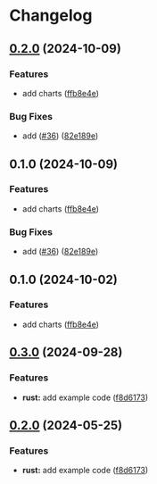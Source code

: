 # Changelog

## [0.2.0](https://github.com/aajimal/release-please-monorepo/compare/hello_rust-v0.1.0...hello_rust@v0.2.0) (2024-10-09)


### Features

* add charts ([ffb8e4e](https://github.com/aajimal/release-please-monorepo/commit/ffb8e4ec9faa4d8d168d9407047e9d1d14a4c6d2))


### Bug Fixes

* add ([#36](https://github.com/aajimal/release-please-monorepo/issues/36)) ([82e189e](https://github.com/aajimal/release-please-monorepo/commit/82e189e41a95557f8eb6e50d137a27cacee80c20))

## 0.1.0 (2024-10-09)


### Features

* add charts ([ffb8e4e](https://github.com/aajimal/release-please-monorepo/commit/ffb8e4ec9faa4d8d168d9407047e9d1d14a4c6d2))


### Bug Fixes

* add ([#36](https://github.com/aajimal/release-please-monorepo/issues/36)) ([82e189e](https://github.com/aajimal/release-please-monorepo/commit/82e189e41a95557f8eb6e50d137a27cacee80c20))

## 0.1.0 (2024-10-02)


### Features

* add charts ([ffb8e4e](https://github.com/aajimal/release-please-monorepo/commit/ffb8e4ec9faa4d8d168d9407047e9d1d14a4c6d2))

## [0.3.0](https://github.com/astriaorg/release-please-monorepo/compare/hello_rust-v0.2.0...hello_rust@v0.3.0) (2024-09-28)


### Features

* **rust:** add example code ([f8d6173](https://github.com/astriaorg/release-please-monorepo/commit/f8d61736e63e4c1baf1d881c50556fa0ba6829d0))

## [0.2.0](https://github.com/amarjanica/release-please-monorepo-example/compare/hello_rust-v0.1.0...hello_rust@v0.2.0) (2024-05-25)


### Features

* **rust:** add example code ([f8d6173](https://github.com/amarjanica/release-please-monorepo-example/commit/f8d61736e63e4c1baf1d881c50556fa0ba6829d0))
